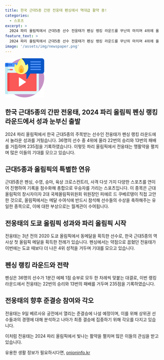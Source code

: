 ```yaml
---
title: 한국 근대5종 간판 전웅태 펜싱에서 역대급 활약 중!
categories:
  - 스포츠
excerpt: >
  2024 파리 올림픽에서 근대5종 선수 전웅태가 펜싱 랭킹 라운드를 무난히 마치며 4위에 올랐다. 이는 36명의 선수 중에서의 성과로, 전웅태는 8일 파리 올림픽에서 랭킹 라운드에 출전하며 좋은 출발을 보였다. 이는 전웅태의 2020 도쿄 올림픽 동메달 이후의 또 다른 주목할 만한 성과로 기대를 높이고 있다. 전웅태는 펜싱에서의 약점을 보완하며 기대를 모으고 있으며, 이에 향후 경기에서도 높은 성과를 기대할 수 있을 것으로 보인다.
feature_text: >
  2024 파리 올림픽에서 근대5종 선수 전웅태가 펜싱 랭킹 라운드를 무난히 마치며 4위에 올랐다. 이는 36명의 선수 중에서의 성과로, 전웅태는 8일 파리 올림픽에서 랭킹 라운드에 출전하며 좋은 출발을 보였다. 이는 전웅태의 2020 도쿄 올림픽 동메달 이후의 또 다른 주목할 만한 성과로 기대를 높이고 있다. 전웅태는 펜싱에서의 약점을 보완하며 기대를 모으고 있으며, 이에 향후 경기에서도 높은 성과를 기대할 수 있을 것으로 보인다.
image: '/assets/img/newspaper.png'
---
```


<p><img src="/assets/img/news.png" alt="rentncar 속보" /></p>

<h2>한국 근대5종의 간판 전웅태, 2024 파리 올림픽 펜싱 랭킹 라운드에서 성과 눈부신 출발</h2>

<p>2024 파리 올림픽에서 한국 근대5종의 주목받는 선수인 전웅태가 펜싱 랭킹 라운드에서 놀라운 성과를 거뒀습니다. 36명의 선수 중 4위에 올라 22번의 승리와 13번의 패배를 거듭하며 235점을 기록하였습니다. 이렇듯 파리 올림픽에서 전웅태는 맹활약을 펼치며 많은 이들의 기대를 모으고 있습니다.</p>

<h2>근대5종과 올림픽의 특별한 연유</h2>

<p>근대5종은 펜싱, 수영, 승마, 육상 크로스컨트리, 사격 다섯 가지 다양한 스포츠를 연이어 진행하여 기록을 점수화해 총합으로 우승자를 가리는 스포츠입니다. 이 종목은 근대 올림픽의 창시자이자 2대 국제올림픽위원회 위원장인 피에르 드 쿠베르탱이 직접 고안한 것으로, 올림픽에서는 메달 수여식에 반드시 참석해 선수들의 수상을 축하해주는 유일한 종목으로, 이에 대한 부상으로는 월계관이 수여됩니다.</p>

<h2>전웅태의 도쿄 올림픽 성과와 파리 올림픽 시작</h2>

<p>전웅태는 3년 전의 2020 도쿄 올림픽에서 동메달을 획득한 선수로, 한국 근대5종의 역사상 첫 올림픽 메달을 획득한 전례가 있습니다. 펜싱에서는 약점으로 꼽혔던 전웅태가 이번에는 도쿄 때보다 더 나은 4위 성적을 거두며 기대를 모으고 있습니다.</p>

<h2>펜싱 랭킹 라운드와 전략</h2>

<p>펜싱은 36명의 선수가 1분간 에페 1점 승부로 모두 한 차례씩 맞붙는 대결로, 이번 랭킹 라운드에서 전웅태는 22번의 승리와 13번의 패배를 거두며 235점을 기록하였습니다.</p>

<h2>전웅태의 향후 준결승 참여와 각오</h2>

<p>전웅태는 9일 베르사유 궁전에서 열리는 준결승에 나설 예정이며, 이를 위해 상위권 선수들과의 경쟁에 대해 분석하고 나아가 최종 결승에 집중하기 위해 각오를 다지고 있습니다.</p>

<p>이처럼 전웅태는 2024 파리 올림픽에서 빛나는 활약을 펼치며 많은 이들의 관심을 받고 있습니다.</p>
유용한 생활 정보가 필요하시다면, <a href="https://onioninfo.kr" rel="dofollow">onioninfo.kr</a>


